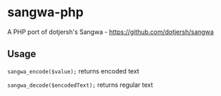 # sangwa-php
A PHP port of dotjersh's Sangwa - https://github.com/dotjersh/sangwa

## Usage
`sangwa_encode($value);`
returns encoded text

`sangwa_decode($encodedText);`
returns regular text
